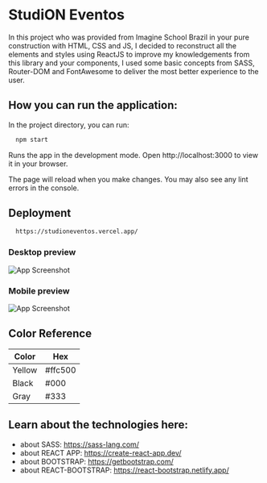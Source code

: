 
# StudiON Eventos

In this project who was provided from Imagine School Brazil in your pure construction with HTML, CSS and JS, I decided to reconstruct all the elements and styles using ReactJS to improve my knowledgements from this library and your components, I used some basic concepts from SASS, Router-DOM and FontAwesome to deliver the most better experience to the user.

## How you can run the application:
In the project directory, you can run:
```bash
  npm start
```
Runs the app in the development mode.
Open http://localhost:3000 to view it in your browser.

The page will reload when you make changes.
You may also see any lint errors in the console.

## Deployment
```bash
  https://studioneventos.vercel.app/
```

### Desktop preview

![App Screenshot](https://i.imgur.com/8d1eqdA.png)

### Mobile preview

![App Screenshot](https://i.imgur.com/IcAwIBQ.png)

## Color Reference

| Color             | Hex                                                                |
| ----------------- | ------------------------------------------------------------------ |
| Yellow | #ffc500 |
| Black | #000 |
| Gray | #333 |

## Learn about the technologies here:
- about SASS: https://sass-lang.com/
- about REACT APP: https://create-react-app.dev/
- about BOOTSTRAP: https://getbootstrap.com/
- about REACT-BOOTSTRAP: https://react-bootstrap.netlify.app/
